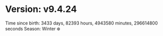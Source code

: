# Version: v9.4.24
Time since birth: 3433 days, 82393 hours, 4943580 minutes, 296614800 seconds
Season: Winter ❄️
